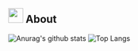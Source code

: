 ## <img src="https://github.com/BennoCraft/BennoCraft/blob/master/img/programming.gif" width="30">  About 


![Anurag's github stats](https://github-readme-stats.vercel.app/api?username=BennoCraft&show_icons=true)
![Top Langs](https://github-readme-stats.vercel.app/api/top-langs/?username=BennoCraft)
